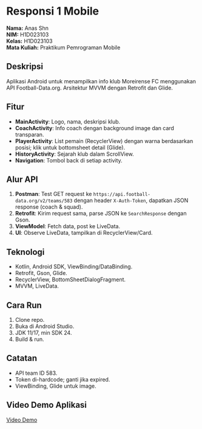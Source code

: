 # Responsi 1 Mobile

**Nama:** Anas Shn  
**NIM:** H1D023103  
**Kelas:** H1D023103  
**Mata Kuliah:** Praktikum Pemrograman Mobile

## Deskripsi

Aplikasi Android untuk menampilkan info klub Moreirense FC menggunakan API Football-Data.org. Arsitektur MVVM dengan Retrofit dan Glide.

## Fitur

- **MainActivity**: Logo, nama, deskripsi klub.
- **CoachActivity**: Info coach dengan background image dan card transparan.
- **PlayerActivity**: List pemain (RecyclerView) dengan warna berdasarkan posisi; klik untuk bottomsheet detail (Glide).
- **HistoryActivity**: Sejarah klub dalam ScrollView.
- **Navigation**: Tombol back di setiap activity.

## Alur API

1. **Postman**: Test GET request ke `https://api.football-data.org/v2/teams/583` dengan header `X-Auth-Token`, dapatkan JSON response (coach & squad).
2. **Retrofit**: Kirim request sama, parse JSON ke `SearchResponse` dengan Gson.
3. **ViewModel**: Fetch data, post ke LiveData.
4. **UI**: Observe LiveData, tampilkan di RecyclerView/Card.

## Teknologi

- Kotlin, Android SDK, ViewBinding/DataBinding.
- Retrofit, Gson, Glide.
- RecyclerView, BottomSheetDialogFragment.
- MVVM, LiveData.

## Cara Run

1. Clone repo.
2. Buka di Android Studio.
3. JDK 11/17, min SDK 24.
4. Build & run.

## Catatan

- API team ID 583.
- Token di-hardcode; ganti jika expired.
- ViewBinding, Glide untuk image.

## Video Demo Aplikasi

[Video Demo](https://github.com/anas-shn/responsimobile-103/blob/main/file/demo.gif)
